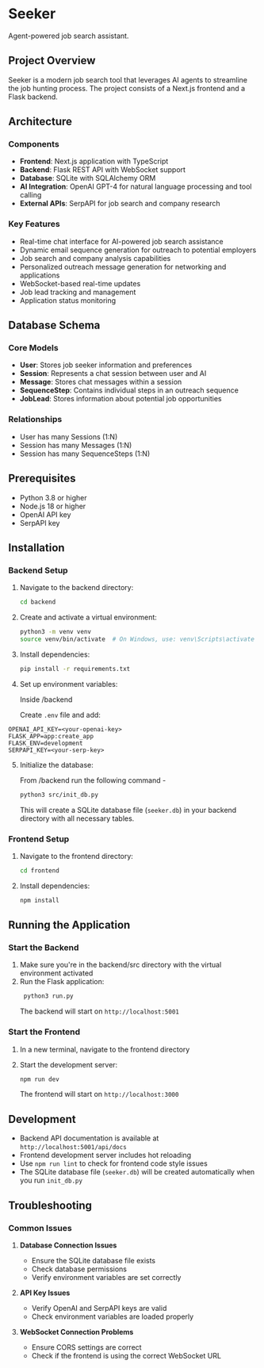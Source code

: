 # Seeker

Agent-powered job search assistant.

## Project Overview

Seeker is a modern job search tool that leverages AI agents to streamline the job hunting process. The project consists of a Next.js frontend and a Flask backend.

## Architecture

### Components

- **Frontend**: Next.js application with TypeScript
- **Backend**: Flask REST API with WebSocket support
- **Database**: SQLite with SQLAlchemy ORM
- **AI Integration**: OpenAI GPT-4 for natural language processing and tool calling
- **External APIs**: SerpAPI for job search and company research

### Key Features

- Real-time chat interface for AI-powered job search assistance
- Dynamic email sequence generation for outreach to potential employers
- Job search and company analysis capabilities
- Personalized outreach message generation for networking and applications
- WebSocket-based real-time updates
- Job lead tracking and management
- Application status monitoring

## Database Schema

### Core Models

- **User**: Stores job seeker information and preferences
- **Session**: Represents a chat session between user and AI
- **Message**: Stores chat messages within a session
- **SequenceStep**: Contains individual steps in an outreach sequence
- **JobLead**: Stores information about potential job opportunities

### Relationships

- User has many Sessions (1:N)
- Session has many Messages (1:N)
- Session has many SequenceSteps (1:N)

## Prerequisites

- Python 3.8 or higher
- Node.js 18 or higher
- OpenAI API key
- SerpAPI key

## Installation

### Backend Setup

1. Navigate to the backend directory:

   ```bash
   cd backend
   ```

2. Create and activate a virtual environment:

   ```bash
   python3 -m venv venv
   source venv/bin/activate  # On Windows, use: venv\Scripts\activate
   ```

3. Install dependencies:

   ```bash
   pip install -r requirements.txt
   ```

4. Set up environment variables:

   Inside /backend

   Create `.env` file and add:

```
OPENAI_API_KEY=<your-openai-key>
FLASK_APP=app:create_app
FLASK_ENV=development
SERPAPI_KEY=<your-serp-key>
```

5. Initialize the database:

   From /backend run the following command -

   ```bash
   python3 src/init_db.py
   ```

   This will create a SQLite database file (`seeker.db`) in your backend directory with all necessary tables.

### Frontend Setup

1. Navigate to the frontend directory:

   ```bash
   cd frontend
   ```

2. Install dependencies:

   ```bash
   npm install
   ```

## Running the Application

### Start the Backend

1. Make sure you're in the backend/src directory with the virtual environment activated
2. Run the Flask application:
   ```bash
    python3 run.py
   ```
   The backend will start on `http://localhost:5001`

### Start the Frontend

1. In a new terminal, navigate to the frontend directory

2. Start the development server:
   ```bash
   npm run dev
   ```
   The frontend will start on `http://localhost:3000`

## Development

- Backend API documentation is available at `http://localhost:5001/api/docs`
- Frontend development server includes hot reloading
- Use `npm run lint` to check for frontend code style issues
- The SQLite database file (`seeker.db`) will be created automatically when you run `init_db.py`

## Troubleshooting

### Common Issues

1. **Database Connection Issues**

   - Ensure the SQLite database file exists
   - Check database permissions
   - Verify environment variables are set correctly

2. **API Key Issues**

   - Verify OpenAI and SerpAPI keys are valid
   - Check environment variables are loaded properly

3. **WebSocket Connection Problems**
   - Ensure CORS settings are correct
   - Check if the frontend is using the correct WebSocket URL
